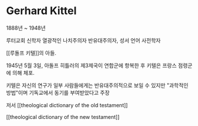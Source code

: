 # Gerhard Kittel

1888년 ~ 1948년

루터교회 신학자
열광적인 나치주의자 반유대주의자, 성서 언어 사전학자

[[루돌프 키텔]]의 아들.


1945년 5월 3일, 아돌프 히틀러의 제3제국이 연합군에 항복한 후 키텔은 프랑스 점령군에 의해 체포.

키텔은 자신의 연구가 일부 사람들에게는 반유대주의적으로 보일 수 있지만 "과학적인 방법"이며 기독교에서 동기를 부여받았다고 주장

저서
[[theological dictionary of the old testament]]

[[theological dictionary of the new testament]]